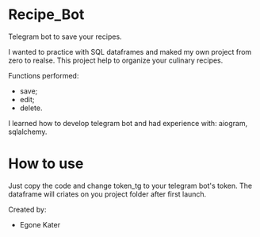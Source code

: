 # Recipe_Bot
Telegram bot to save your recipes.

I wanted to practice with SQL dataframes and maked my own project from zero to realse.
This project help to organize your culinary recipes.

Functions performed:
* save;
* edit;
* delete.

I learned how to develop telegram bot and had experience with: aiogram, sqlalchemy.

# How to use
Just copy the code and change token_tg to your telegram bot's token.
The dataframe will criates on you project folder after first launch.


Created by:
- Egone Kater
